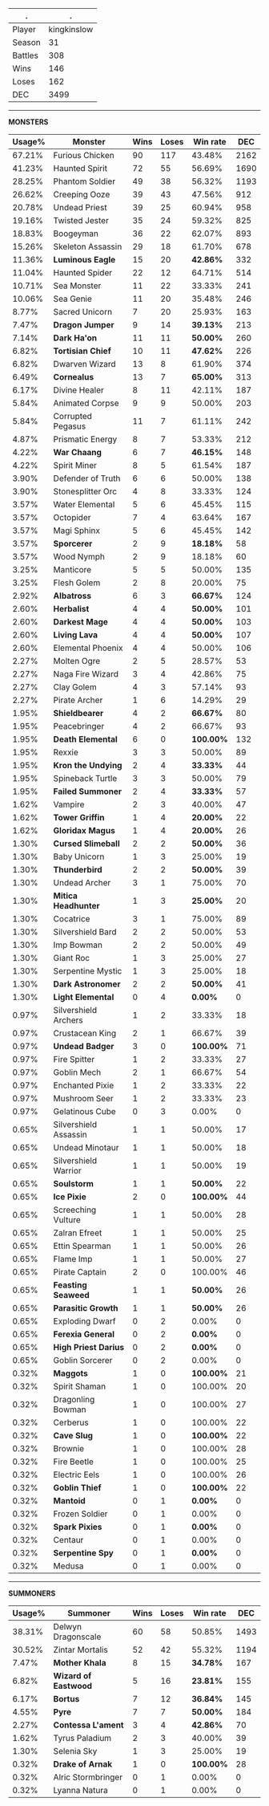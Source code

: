 .|.
|-|-
Player|kingkinslow
Season|31
Battles|308
Wins|146
Loses|162
DEC|3499

---
**MONSTERS**

Usage%|Monster|Wins|Loses|Win rate|DEC|
-|-|-|-|-|-|
67.21%|Furious Chicken|90|117|43.48%|2162|
41.23%|Haunted Spirit|72|55|56.69%|1690|
28.25%|Phantom Soldier|49|38|56.32%|1193|
26.62%|Creeping Ooze|39|43|47.56%|912|
20.78%|Undead Priest|39|25|60.94%|958|
19.16%|Twisted Jester|35|24|59.32%|825|
18.83%|Boogeyman|36|22|62.07%|893|
15.26%|Skeleton Assassin|29|18|61.70%|678|
11.36%|**Luminous Eagle**|15|20|**42.86%**|332|
11.04%|Haunted Spider|22|12|64.71%|514|
10.71%|Sea Monster|11|22|33.33%|241|
10.06%|Sea Genie|11|20|35.48%|246|
8.77%|Sacred Unicorn|7|20|25.93%|163|
7.47%|**Dragon Jumper**|9|14|**39.13%**|213|
7.14%|**Dark Ha'on**|11|11|**50.00%**|260|
6.82%|**Tortisian Chief**|10|11|**47.62%**|226|
6.82%|Dwarven Wizard|13|8|61.90%|374|
6.49%|**Cornealus**|13|7|**65.00%**|313|
6.17%|Divine Healer|8|11|42.11%|187|
5.84%|Animated Corpse|9|9|50.00%|203|
5.84%|Corrupted Pegasus|11|7|61.11%|242|
4.87%|Prismatic Energy|8|7|53.33%|212|
4.22%|**War Chaang**|6|7|**46.15%**|148|
4.22%|Spirit Miner|8|5|61.54%|187|
3.90%|Defender of Truth|6|6|50.00%|138|
3.90%|Stonesplitter Orc|4|8|33.33%|124|
3.57%|Water Elemental|5|6|45.45%|115|
3.57%|Octopider|7|4|63.64%|167|
3.57%|Magi Sphinx|5|6|45.45%|142|
3.57%|**Sporcerer**|2|9|**18.18%**|58|
3.57%|Wood Nymph|2|9|18.18%|60|
3.25%|Manticore|5|5|50.00%|135|
3.25%|Flesh Golem|2|8|20.00%|75|
2.92%|**Albatross**|6|3|**66.67%**|124|
2.60%|**Herbalist**|4|4|**50.00%**|101|
2.60%|**Darkest Mage**|4|4|**50.00%**|103|
2.60%|**Living Lava**|4|4|**50.00%**|107|
2.60%|Elemental Phoenix|4|4|50.00%|106|
2.27%|Molten Ogre|2|5|28.57%|53|
2.27%|Naga Fire Wizard|3|4|42.86%|75|
2.27%|Clay Golem|4|3|57.14%|93|
2.27%|Pirate Archer|1|6|14.29%|29|
1.95%|**Shieldbearer**|4|2|**66.67%**|80|
1.95%|Peacebringer|4|2|66.67%|93|
1.95%|**Death Elemental**|6|0|**100.00%**|132|
1.95%|Rexxie|3|3|50.00%|89|
1.95%|**Kron the Undying**|2|4|**33.33%**|44|
1.95%|Spineback Turtle|3|3|50.00%|79|
1.95%|**Failed Summoner**|2|4|**33.33%**|57|
1.62%|Vampire|2|3|40.00%|47|
1.62%|**Tower Griffin**|1|4|**20.00%**|22|
1.62%|**Gloridax Magus**|1|4|**20.00%**|26|
1.30%|**Cursed Slimeball**|2|2|**50.00%**|36|
1.30%|Baby Unicorn|1|3|25.00%|19|
1.30%|**Thunderbird**|2|2|**50.00%**|39|
1.30%|Undead Archer|3|1|75.00%|70|
1.30%|**Mitica Headhunter**|1|3|**25.00%**|20|
1.30%|Cocatrice|3|1|75.00%|89|
1.30%|Silvershield Bard|2|2|50.00%|53|
1.30%|Imp Bowman|2|2|50.00%|49|
1.30%|Giant Roc|1|3|25.00%|27|
1.30%|Serpentine Mystic|1|3|25.00%|18|
1.30%|**Dark Astronomer**|2|2|**50.00%**|41|
1.30%|**Light Elemental**|0|4|**0.00%**|0|
0.97%|Silvershield Archers|1|2|33.33%|18|
0.97%|Crustacean King|2|1|66.67%|39|
0.97%|**Undead Badger**|3|0|**100.00%**|71|
0.97%|Fire Spitter|1|2|33.33%|27|
0.97%|Goblin Mech|2|1|66.67%|54|
0.97%|Enchanted Pixie|1|2|33.33%|22|
0.97%|Mushroom Seer|1|2|33.33%|23|
0.97%|Gelatinous Cube|0|3|0.00%|0|
0.65%|Silvershield Assassin|1|1|50.00%|17|
0.65%|Undead Minotaur|1|1|50.00%|18|
0.65%|Silvershield Warrior|1|1|50.00%|19|
0.65%|**Soulstorm**|1|1|**50.00%**|22|
0.65%|**Ice Pixie**|2|0|**100.00%**|44|
0.65%|Screeching Vulture|1|1|50.00%|28|
0.65%|Zalran Efreet|1|1|50.00%|25|
0.65%|Ettin Spearman|1|1|50.00%|26|
0.65%|Flame Imp|1|1|50.00%|27|
0.65%|Pirate Captain|2|0|100.00%|46|
0.65%|**Feasting Seaweed**|1|1|**50.00%**|26|
0.65%|**Parasitic Growth**|1|1|**50.00%**|26|
0.65%|Exploding Dwarf|0|2|0.00%|0|
0.65%|**Ferexia General**|0|2|**0.00%**|0|
0.65%|**High Priest Darius**|0|2|**0.00%**|0|
0.65%|Goblin Sorcerer|0|2|0.00%|0|
0.32%|**Maggots**|1|0|**100.00%**|21|
0.32%|Spirit Shaman|1|0|100.00%|20|
0.32%|Dragonling Bowman|1|0|100.00%|27|
0.32%|Cerberus|1|0|100.00%|22|
0.32%|**Cave Slug**|1|0|**100.00%**|22|
0.32%|Brownie|1|0|100.00%|28|
0.32%|Fire Beetle|1|0|100.00%|25|
0.32%|Electric Eels|1|0|100.00%|26|
0.32%|**Goblin Thief**|1|0|**100.00%**|22|
0.32%|**Mantoid**|0|1|**0.00%**|0|
0.32%|Frozen Soldier|0|1|0.00%|0|
0.32%|**Spark Pixies**|0|1|**0.00%**|0|
0.32%|Centaur|0|1|0.00%|0|
0.32%|**Serpentine Spy**|0|1|**0.00%**|0|
0.32%|Medusa|0|1|0.00%|0|

---
**SUMMONERS**

Usage%|Summoner|Wins|Loses|Win rate|DEC|
-|-|-|-|-|-|
38.31%|Delwyn Dragonscale|60|58|50.85%|1493|
30.52%|Zintar Mortalis|52|42|55.32%|1194|
7.47%|**Mother Khala**|8|15|**34.78%**|167|
6.82%|**Wizard of Eastwood**|5|16|**23.81%**|155|
6.17%|**Bortus**|7|12|**36.84%**|145|
4.55%|**Pyre**|7|7|**50.00%**|184|
2.27%|**Contessa L'ament**|3|4|**42.86%**|70|
1.62%|Tyrus Paladium|2|3|40.00%|39|
1.30%|Selenia Sky|1|3|25.00%|19|
0.32%|**Drake of Arnak**|1|0|**100.00%**|28|
0.32%|Alric Stormbringer|0|1|0.00%|0|
0.32%|Lyanna Natura|0|1|0.00%|0|
